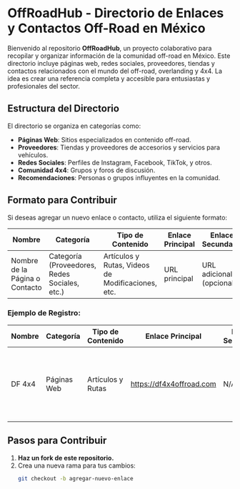 # OffRoadHub - Directorio de Enlaces y Contactos Off-Road en México

Bienvenido al repositorio **OffRoadHub**, un proyecto colaborativo para recopilar y organizar información de la comunidad off-road en México. Este directorio incluye páginas web, redes sociales, proveedores, tiendas y contactos relacionados con el mundo del off-road, overlanding y 4x4. La idea es crear una referencia completa y accesible para entusiastas y profesionales del sector.

## Estructura del Directorio

El directorio se organiza en categorías como:
- **Páginas Web**: Sitios especializados en contenido off-road.
- **Proveedores**: Tiendas y proveedores de accesorios y servicios para vehículos.
- **Redes Sociales**: Perfiles de Instagram, Facebook, TikTok, y otros.
- **Comunidad 4x4**: Grupos y foros de discusión.
- **Recomendaciones**: Personas o grupos influyentes en la comunidad.

## Formato para Contribuir

Si deseas agregar un nuevo enlace o contacto, utiliza el siguiente formato:

| **Nombre**             | **Categoría**      | **Tipo de Contenido**             | **Enlace Principal**                                   | **Enlace Secundario**                               | **Descripción**                                                 |
|------------------------|--------------------|-----------------------------------|-------------------------------------------------------|---------------------------------------------------|-----------------------------------------------------------------|
| Nombre de la Página o Contacto  | Categoría (Proveedores, Redes Sociales, etc.) | Artículos y Rutas, Videos de Modificaciones, etc. | URL principal                                       | URL adicional (opcional)                                        | Descripción breve del contenido o servicios ofrecidos           |

### Ejemplo de Registro:

| **Nombre**             | **Categoría**      | **Tipo de Contenido**             | **Enlace Principal**                                   | **Enlace Secundario**                               | **Descripción**                                                 |
|------------------------|--------------------|-----------------------------------|-------------------------------------------------------|---------------------------------------------------|-----------------------------------------------------------------|
| DF 4x4                 | Páginas Web        | Artículos y Rutas                 | https://df4x4offroad.com                               | N/A                                               | Rutas off-road, Aventuras todo terreno, Comunidad 4x4, Eventos   |

## Pasos para Contribuir

1. **Haz un fork de este repositorio.**
2. Crea una nueva rama para tus cambios:
   ```bash
   git checkout -b agregar-nuevo-enlace
